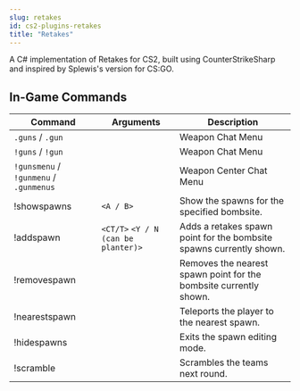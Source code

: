 ```yaml
---
slug: retakes
id: cs2-plugins-retakes
title: "Retakes"
---
```


A C# implementation of Retakes for CS2, built using CounterStrikeSharp and inspired by Splewis's version for CS:GO.

## In-Game Commands
| Command | Arguments | Description |
| ------- | --------  | ----------- |
| `.guns` / `.gun` | | Weapon Chat Menu |
| `!guns` / `!gun` | | Weapon Chat Menu |
| `!gunsmenu` / `!gunmenu` / `.gunmenus` | | Weapon Center Chat Menu |
| !showspawns | `<A / B>` | Show the spawns for the specified bombsite. |
| !addspawn | `<CT/T>` `<Y / N (can be planter)>` | Adds a retakes spawn point for the bombsite spawns currently shown. |
| !removespawn | | Removes the nearest spawn point for the bombsite currently shown. |
| !nearestspawn | | Teleports the player to the nearest spawn. |
| !hidespawns | | Exits the spawn editing mode. |
| !scramble | | Scrambles the teams next round. | 
